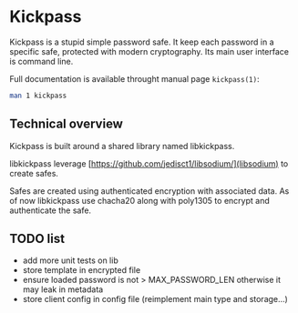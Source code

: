 Kickpass
========

Kickpass is a stupid simple password safe. It keep each password in a specific
safe, protected with modern cryptography. Its main user interface is command
line.

Full documentation is available throught manual page ``kickpass(1)``:
```bash
man 1 kickpass
```

Technical overview
------------------

Kickpass is built around a shared library named libkickpass.

libkickpass leverage [https://github.com/jedisct1/libsodium/](libsodium) to
create safes.

Safes are created using authenticated encryption with associated data. As of
now libkickpass use chacha20 along with poly1305 to encrypt and authenticate
the safe.

TODO list
---------

* add more unit tests on lib
* store template in encrypted file
* ensure loaded password is not > MAX_PASSWORD_LEN otherwise it may leak in metadata
* store client config in config file (reimplement main type and storage…)
